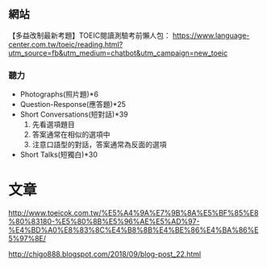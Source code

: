 ## 網站

【多益改制最新考題】TOEIC閱讀測驗考前懶人包：
https://www.language-center.com.tw/toeic/reading.html?utm_source=fb&utm_medium=chatbot&utm_campaign=new_toeic


### 聽力
- Photographs(照片題)*6
- Question-Response(應答題)*25
- Short Conversations(短對話)*39
  1. 先看選項題目
  2. 答案通常在相似的選項中
  3. 注意口語型的對話，答案通常為反面的選項
- Short Talks(短獨白)*30

# 文章
http://www.toeicok.com.tw/%E5%A4%9A%E7%9B%8A%E5%BF%85%E8%80%83180-%E5%80%8B%E5%96%AE%E5%AD%97-%E4%BD%A0%E8%83%8C%E4%B8%8B%E4%BE%86%E4%BA%86%E5%97%8E/


http://chigo888.blogspot.com/2018/09/blog-post_22.html



